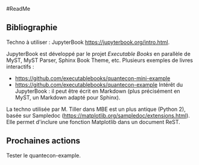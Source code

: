 #ReadMe

## Bibliographie

Techno à utiliser : JupyterBook https://jupyterbook.org/intro.html.

JupyterBook est développé par le projet *Executable Books* en parallèle de MyST, MyST Parser, Sphinx Book Theme, etc.
Plusieurs exemples de livres interactifs :
- https://github.com/executablebooks/quantecon-mini-example
- https://github.com/executablebooks/quantecon-example
Intérêt du JupyterBook : il peut être écrit en Markdown (plus précisément en MyST, un Markdown adapté pour Sphinx).

La techno utilisée par M. Tiller dans MBE est un plus antique (Python 2), basée sur Sampledoc (https://matplotlib.org/sampledoc/extensions.html).
Elle permet d'inclure une fonction Matplotlib dans un document ReST.

## Prochaines actions

Tester le quantecon-example.